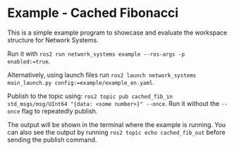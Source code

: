 # Example - Cached Fibonacci

This is a simple example program to showcase and evaluate the workspace structure for Network Systems.

Run it with `ros2 run network_systems example --ros-args -p enabled:=true`.

Alternatively, using launch files run `ros2 launch network_systems main_launch.py config:=example/example_en.yaml`.

Publish to the topic using: `ros2 topic pub cached_fib_in std_msgs/msg/UInt64 "{data: <some number>}" --once`. Run it
without the `--once` flag to repeatedly publish.

The output will be shown in the terminal where the example is running. You can also see the output by running
`ros2 topic echo cached_fib_out` before sending the publish command.
